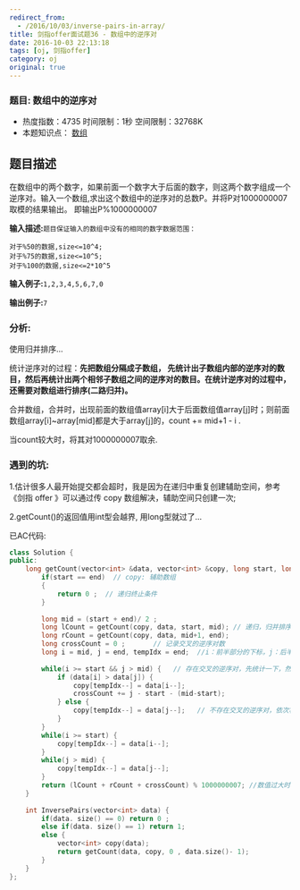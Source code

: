 ```yaml
---
redirect_from:
  - /2016/10/03/inverse-pairs-in-array/
title: 剑指offer面试题36 - 数组中的逆序对
date: 2016-10-03 22:13:18
tags: [oj, 剑指offer]
category: oj
original: true
---
```



### 题目: 数组中的逆序对

- 热度指数：4735      时间限制：1秒        空间限制：32768K
- 本题知识点： [数组](http://www.nowcoder.com/questionCenter?questionTypes=000100&mutiTagIds=578)


## 题目描述

在数组中的两个数字，如果前面一个数字大于后面的数字，则这两个数字组成一个逆序对。输入一个数组,求出这个数组中的逆序对的总数P。并将P对1000000007取模的结果输出。 即输出P%1000000007 

**输入描述:**`题目保证输入的数组中没有的相同的数字数据范围：`

```
对于%50的数据,size<=10^4;
对于%75的数据,size<=10^5;
对于%100的数据,size<=2*10^5
```


**输入例子:**`1,2,3,4,5,6,7,0`

**输出例子:**`7`



### 分析:

使用归并排序...



统计逆序对的过程：**先把数组分隔成子数组， 先统计出子数组内部的逆序对的数目，然后再统计出两个相邻子数组之间的逆序对的数目。在统计逆序对的过程中，还需要对数组进行排序(二路归并)。**

合并数组，合并时，出现前面的数组值array[i]大于后面数组值array[j]时；则前面数组array[i]~array[mid]都是大于array[j]的，count += mid+1 - i .

当count较大时，将其对1000000007取余.



### 遇到的坑: 

1.估计很多人最开始提交都会超时，我是因为在递归中重复创建辅助空间，参考《剑指 offer 》可以通过传 copy 数组解决，辅助空间只创建一次;

2.getCount()的返回值用int型会越界, 用long型就过了...



已AC代码:

```cpp
class Solution {
public:    
    long getCount(vector<int> &data, vector<int> &copy, long start, long end){
        if(start == end)  // copy: 辅助数组
        {
            return 0 ;  // 递归终止条件
        }
        
        long mid = (start + end)/ 2 ;
        long lCount = getCount(copy, data, start, mid); // 递归，归并排序，并计算本次逆序对数 
        long rCount = getCount(copy, data, mid+1, end);
        long crossCount = 0 ;       // 记录交叉的逆序对数
        long i = mid, j = end, tempIdx = end;  //i：前半部分的下标，j：后半部分的下标，tempIdx：辅助数组的下标
        
        while(i >= start && j > mid) {   // 存在交叉的逆序对，先统计一下，然后依次将较大值放进辅助数组
            if (data[i] > data[j]) {   
                copy[tempIdx--] = data[i--];
                crossCount += j - start - (mid-start);
            } else {
                copy[tempIdx--] = data[j--];   // 不存在交叉的逆序对，依次将较大值放进辅助数组 
            }
        }
        while(i >= start) {
            copy[tempIdx--] = data[i--];
        }
        while(j > mid) {
            copy[tempIdx--] = data[j--];
        }        
        return (lCount + rCount + crossCount) % 1000000007; //数值过大时求余, 防止溢出
    }
    
    int InversePairs(vector<int> data) {
        if(data. size() == 0) return 0 ;
        else if(data. size() == 1) return 1;
        else {
            vector<int> copy(data);
            return getCount(data, copy, 0 , data.size()- 1);
        }
    }
};
```
